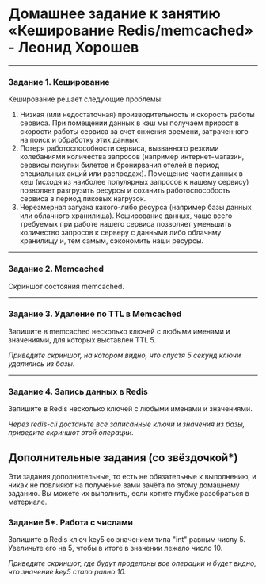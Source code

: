 # Домашнее задание к занятию «Кеширование Redis/memcached» - Леонид Хорошев

---

### Задание 1. Кеширование 

Кеширование решает следующие проблемы:
1. Низкая (или недостаточная) производительность и скорость работы сервиса.
   При помещении данных в кэш мы получаем прирост в скорости работы сервиса за счет снжения времени, затраченного на поиск и обработку этих данных.
2. Потеря работоспособности сервиса, вызванного резкими колебаниями количества запросов (например интернет-магазин, сервисы покупки билетов и бронирвания отелей в период специальных акций или распродаж).
   Помещение части данных в кеш (исходя из наиболее популярных запросов к нашему сервису) позволяет разгрузить ресурсы и соханить работоспособость сервиса в период пиковых нагрузок.
3. Черезмерная загузка какого-либо ресурса (например базы данных или облачного хранилища).
   Кеширование данных, чаще всего требуемых при работе нашего сервиса позволяет уменьшить количество запросов к серверу с данными либо облачнму хранилищу и, тем самым, сэкономить наши ресурсы.  

---

### Задание 2. Memcached

Скриншот состояния memcached.



---

### Задание 3. Удаление по TTL в Memcached

Запишите в memcached несколько ключей с любыми именами и значениями, для которых выставлен TTL 5. 

*Приведите скриншот, на котором видно, что спустя 5 секунд ключи удалились из базы.*

---

### Задание 4. Запись данных в Redis

Запишите в Redis несколько ключей с любыми именами и значениями. 

*Через redis-cli достаньте все записанные ключи и значения из базы, приведите скриншот этой операции.*


## Дополнительные задания (со звёздочкой*)
Эти задания дополнительные, то есть не обязательные к выполнению, и никак не повлияют на получение вами зачёта по этому домашнему заданию. Вы можете их выполнить, если хотите глубже разобраться в материале.

### Задание 5*. Работа с числами 

Запишите в Redis ключ key5 со значением типа "int" равным числу 5. Увеличьте его на 5, чтобы в итоге в значении лежало число 10.  

*Приведите скриншот, где будут проделаны все операции и будет видно, что значение key5 стало равно 10.*
